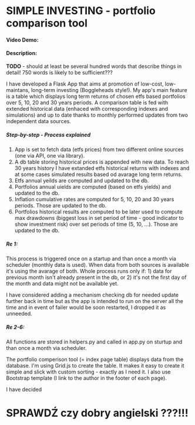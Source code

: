 # SIMPLE INVESTING - portfolio comparison tool
#### Video Demo:  <URL HERE>
#### Description:
**TODO** - should at least be several hundred words that describe things in detail! 750 words is likely to be sufficient???

I have developed a Flask App that aims at promotion of low-cost, low-maintans, long-term investing (Boggleheads style!). My app's main feature is a table which displays long term returns of chosen etfs based portfolios over 5, 10, 20 and 30 years periods. A comparison table is fed with extended historical data (enhaced with corresponding indexes and simulations) and up to date thanks to monthly performed updates from two independent data sources.

##### **Step-by-step - Process explained**

1. App is set to fetch data (etfs prices) from two different online sources (one via API, one via library).
2. A db table storing historical prices is appended with new data. To reach 30 years history I have extanded etfs historical returns with indexes and at some cases simulated results based od avarage long term returns.
3. Etfs annual yeilds are computed and updated to the db.
4. Portfolios annual uields are computed (based on etfs yields) and updated to the db.
5. Inflation cumulative rates are computed for 5, 10, 20 and 30 years periods. Those are updated to the db.
6. Portfolios historical results are computed to be later used to compute max drawdowns (biggest loss in set period of time - good indicator to show investment risk) over set periods of time (5, 10, ...). Those are updated to the db.

##### **Re 1:**

This process is triggered once on a startup and than once a month via scheduler (monthly data is used). When data from both sources is available it's using the avarage of both. Whole process runs only if: 1) data for previous month isn't already present in the db, or 2) it's not the first day of the month and data might not be available yet.

I have considered adding a mechanism checking db for needed update further back in time but as the app is intended to run on the server all the time and in event of failer would be soon restarted, I dropped it as unneeded.

##### **Re 2-6:**
All functions are stored in helpers.py and called in app.py on sturtup and than once a month via scheduler.

The portfolio comperison tool (= index page table) displays data from the database. I'm using Grid.js to create the table. It makes it easy to create it simple and slick with custom sorting - exactly as I need it. I also use Bootstrap template (I link to the author in the footer of each page).




I have decided 

# SPRAWDŹ czy dobry angielski ???!!!
